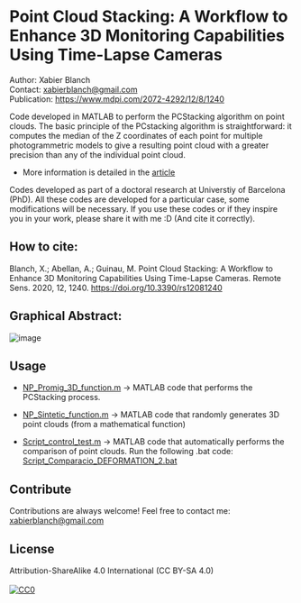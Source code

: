 # Point Cloud Stacking: A Workflow to Enhance 3D Monitoring Capabilities Using Time-Lapse Cameras
Author: Xabier Blanch<br/>
Contact: xabierblanch@gmail.com<br/>
Publication: https://www.mdpi.com/2072-4292/12/8/1240

Code developed in MATLAB to perform the PCStacking algorithm on point clouds. The basic principle of the PCstacking algorithm is straightforward: it computes the median of the Z coordinates of each point for multiple photogrammetric models to give a resulting point cloud with a greater precision than any of the individual point cloud.

* More information is detailed in the [article](https://www.mdpi.com/2072-4292/12/8/1240) 

Codes developed as part of a doctoral research at Universtiy of Barcelona (PhD). All these codes are developed for a particular case, some modifications will be necessary. If you use these codes or if they inspire you in your work, please share it with me :D (And cite it correctly).

How to cite:
-----

Blanch, X.; Abellan, A.; Guinau, M. Point Cloud Stacking: A Workflow to Enhance 3D Monitoring Capabilities Using Time-Lapse Cameras. Remote Sens. 2020, 12, 1240. https://doi.org/10.3390/rs12081240

Graphical Abstract:
-----

![image](https://user-images.githubusercontent.com/37353398/151721717-f6eade1e-17ab-4fe3-827c-fcb7ada27309.png)

Usage
-----

* [NP_Promig_3D_function.m](NP_Promig_3D_function.m) -> MATLAB code that performs the PCStacking process.

* [NP_Sintetic_function.m](https://github.com/xabierblanch/PCStacking/blob/main/NP_Sintetic_function.m) -> MATLAB code that randomly generates 3D point clouds (from a mathematical function)

* [Script_control_test.m](https://github.com/xabierblanch/PCStacking/blob/main/Script_control_test.m) -> MATLAB code that automatically performs the comparison of point clouds. Run the following .bat code: [Script_Comparacio_DEFORMATION_2.bat](https://github.com/xabierblanch/PCStacking/blob/main/Script_Comparacio_DEFORMATION_2.bat) 

Contribute
-----

Contributions are always welcome!
Feel free to contact me: xabierblanch@gmail.com

License
-----

Attribution-ShareAlike 4.0 International (CC BY-SA 4.0)<br/><br/>
[![CC0](https://licensebuttons.net/i/cc-gift-guide/by-sa.png)](https://creativecommons.org/licenses/by-sa/4.0/)
